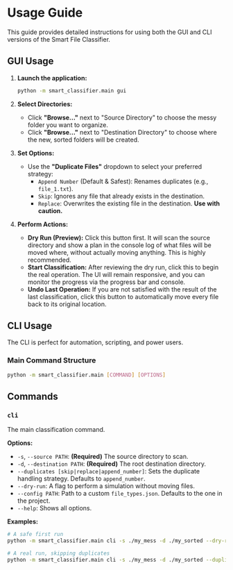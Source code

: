 # Usage Guide

This guide provides detailed instructions for using both the GUI and CLI versions of the Smart File Classifier.

## GUI Usage

1.  **Launch the application:**
    ```bash
    python -m smart_classifier.main gui
    ```
2.  **Select Directories:**
    *   Click **"Browse..."** next to "Source Directory" to choose the messy folder you want to organize.
    *   Click **"Browse..."** next to "Destination Directory" to choose where the new, sorted folders will be created.

3.  **Set Options:**
    *   Use the **"Duplicate Files"** dropdown to select your preferred strategy:
        *   `Append Number` (Default & Safest): Renames duplicates (e.g., `file_1.txt`).
        *   `Skip`: Ignores any file that already exists in the destination.
        *   `Replace`: Overwrites the existing file in the destination. **Use with caution.**

4.  **Perform Actions:**
    *   **Dry Run (Preview):** Click this button first. It will scan the source directory and show a plan in the console log of what files will be moved where, without actually moving anything. This is highly recommended.
    *   **Start Classification:** After reviewing the dry run, click this to begin the real operation. The UI will remain responsive, and you can monitor the progress via the progress bar and console.
    *   **Undo Last Operation:** If you are not satisfied with the result of the last classification, click this button to automatically move every file back to its original location.

## CLI Usage

The CLI is perfect for automation, scripting, and power users.

### Main Command Structure
```bash
python -m smart_classifier.main [COMMAND] [OPTIONS]
```
## Commands

### `cli`
The main classification command.

**Options:**
- `-s`, `--source PATH`: **(Required)** The source directory to scan.
- `-d`, `--destination PATH`: **(Required)** The root destination directory.
- `--duplicates [skip|replace|append_number]`: Sets the duplicate handling strategy. Defaults to `append_number`.
- `--dry-run`: A flag to perform a simulation without moving files.
- `--config PATH`: Path to a custom `file_types.json`. Defaults to the one in the project.
- `--help`: Shows all options.

**Examples:**

```bash
# A safe first run
python -m smart_classifier.main cli -s ./my_mess -d ./my_sorted --dry-run

# A real run, skipping duplicates
python -m smart_classifier.main cli -s ./my_mess -d ./my_sorted --duplicates skip
